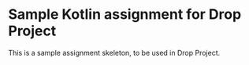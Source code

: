 # Sample Kotlin assignment for Drop Project

This is a sample assignment skeleton, to be used in Drop Project.
